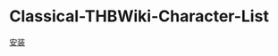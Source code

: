 # Classical-THBWiki-Character-List
[安装](https://github.com/abbaccadd0/Classical-THBWiki-Character-List/raw/main/ClassicalTHBCharaList.js)
